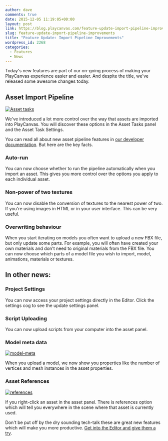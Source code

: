 ```yaml
---
author: dave
comments: true
date: 2015-12-05 11:19:05+00:00
layout: post
link: https://blog.playcanvas.com/feature-update-import-pipeline-improvements/
slug: feature-update-import-pipeline-improvements
title: "Feature Update: Import Pipeline Improvements"
wordpress_id: 2268
categories:
  - Features
  - News
---
```


Today's new features are part of our on-going process of making your PlayCanvas experience easier and easier. And despite the title, we've released some awesome changes today.

## Asset Import Pipeline

[![Asset tasks](https://blog.playcanvas.com/wp-content/uploads/2015/12/asset-tasks-full-small.jpg)](http://blog.playcanvas.com/wp-content/uploads/2015/12/asset-tasks-full-small.jpg)

We've introduced a lot more control over the way that assets are imported into PlayCanvas. You will discover these options in the Asset Tasks panel and the Asset Task Settings.

You can read all about new asset pipeline features in [our developer documentation](http://developer.playcanvas.com/en/user-manual/assets/import-pipeline/). But here are the key facts.

### Auto-run

You can now choose whether to run the pipeline automatically when you import an asset. This gives you more control over the options you apply to each individual asset.

### Non-power of two textures

You can now disable the conversion of textures to the nearest power of two. If you're using images in HTML or in your user interface. This can be very useful.

### Overwriting behaviour

When you start iterating on models you often want to upload a new FBX file, but only update some parts. For example, you will often have created your own materials and don't need to original materials from the FBX file. You can now choose which parts of a model file you wish to import, model, animations, materials or textures.

## In other news:

### Project Settings

You can now access your project settings directly in the Editor. Click the settings cog to see the update settings panel.

### Script Uploading

You can now upload scripts from your computer into the asset panel.

### Model meta data

[![model-meta](https://blog.playcanvas.com/wp-content/uploads/2015/12/model-meta.jpg)](http://blog.playcanvas.com/wp-content/uploads/2015/12/model-meta.jpg)

When you upload a model, we now show you properties like the number of vertices and mesh instances in the asset properties.

### Asset References

[![references](https://blog.playcanvas.com/wp-content/uploads/2015/12/references.png)](http://blog.playcanvas.com/wp-content/uploads/2015/12/references.png)

If you right-click an asset in the asset panel. There is references option which will tell you everywhere in the scene where that asset is currently used.

Don't be put off by the dry sounding tech-talk these are great new features which will make you more productive. [Get into the Editor and give them a try](https://playcanvas.com/).
